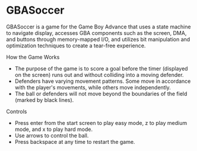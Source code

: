 # GBASoccer

GBASoccer is a game for the Game Boy Advance that uses a state machine to navigate display, accesses GBA components such as the screen, DMA, and buttons through memory-mapped I/O, and utilizes bit manipulation and optimization techniques to create a tear-free experience.

How the Game Works
- The purpose of the game is to score a goal before the timer (displayed on the screen) runs out and without colliding into a moving defender.
- Defenders have varying movement patterns. Some move in accordance with the player's movements, while others move independently. 
- The ball or defenders will not move beyond the boundaries of the field (marked by black lines).

Controls
- Press enter from the start screen to play easy mode, z to play medium mode, and x to play hard mode.
- Use arrows to control the ball.
- Press backspace at any time to restart the game.